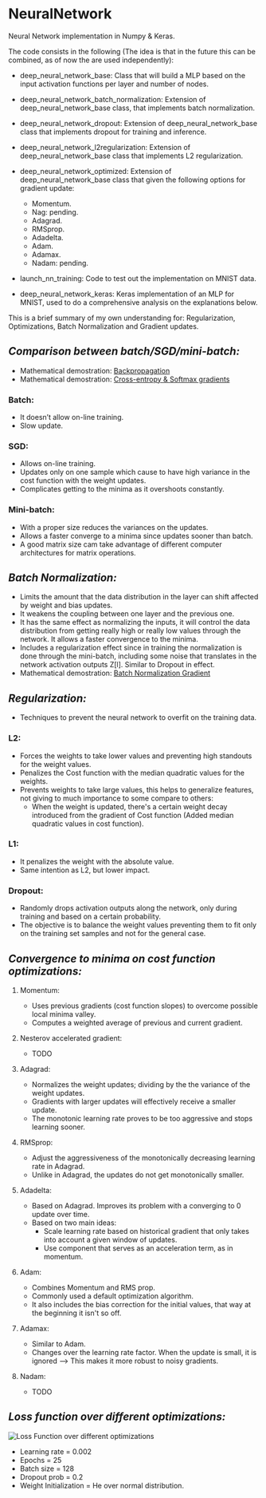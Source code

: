 # NeuralNetwork
Neural Network implementation in Numpy & Keras. 

The code consists in the following (The idea is that in the future this can be combined, as of now the are used independently): 
* deep_neural_network_base: Class that will build a MLP based on the input activation functions per layer and number of nodes.
* deep_neural_network_batch_normalization: Extension of deep_neural_network_base class, that implements batch normalization.
* deep_neural_network_dropout: Extension of deep_neural_network_base class that implements dropout for training and inference.
* deep_neural_network_l2regularization: Extension of deep_neural_network_base class that implements L2 regularization.
* deep_neural_network_optimized: Extension of deep_neural_network_base class that given the following options for gradient update:
    * Momentum.
    * Nag: pending.
    * Adagrad.
    * RMSprop.
    * Adadelta.
    * Adam.
    * Adamax.
    * Nadam: pending.
    
* launch_nn_training: Code to test out the implementation on MNIST data.
* deep_neural_network_keras: Keras implementation of an MLP for MNIST, used to do a comprehensive analysis on the explanations below.

This is a brief summary of my own understanding for: Regularization, Optimizations, Batch Normalization and Gradient updates.


## _**Comparison between batch/SGD/mini-batch:**_

* Mathematical demostration: [Backpropagation](https://github.com/AdalbertoCq/NeuralNetwork/blob/master/Plots%20%26%20Docs/backprop.PDF)
* Mathematical demostration: [Cross-entropy & Softmax gradients](https://github.com/AdalbertoCq/NeuralNetwork/blob/master/Plots%20%26%20Docs/cross_entropy_softmax.PDF)

### Batch:
* It doesn’t allow on-line training.
* Slow update.

### SGD:
* Allows on-line training.
* Updates only on one sample which cause to have high variance in the cost function with the weight updates.
* Complicates getting to the minima as it overshoots constantly.

### Mini-batch:
* With a proper size reduces the variances on the updates.
* Allows a faster converge to a minima since updates sooner than batch.
* A good matrix size cam take advantage of different computer architectures for matrix operations.

## _**Batch Normalization:**_
* Limits the amount that the data distribution in the layer can shift affected by weight and bias updates.
* It weakens the coupling between one layer and the previous one. 
* It has the same effect as normalizing the inputs, it will control the data distribution from getting really high or really low values through the network. It allows a faster convergence to the minima.
* Includes a regularization effect since in training the normalization is done through the mini-batch, including some noise that translates in the network activation outputs Z[l]. Similar to Dropout in effect.
* Mathematical demostration: [Batch Normalization Gradient](https://github.com/AdalbertoCq/NeuralNetwork/blob/master/Plots%20%26%20Docs/batch_norm_backprop.PDF)


## _**Regularization:**_
* Techniques to prevent the neural network to overfit on the training data.
### L2:
* Forces the weights to take lower values and preventing high standouts for the weight values.
* Penalizes the Cost function with the median quadratic values for the weights.
* Prevents weights to take large values, this helps to generalize features, not giving to much importance to some compare to others:
  * When the weight is updated, there's a certain weight decay introduced from the gradient of Cost function (Added median quadratic values in cost function).

### L1:
* It penalizes the weight with the absolute value.
* Same intention as L2, but lower impact.

### Dropout:
* Randomly drops activation outputs along the network, only during training and based on a certain probability.
* The objective is to balance the weight values preventing them to fit only on the training set samples and not for the general case.


## _**Convergence to minima on cost function optimizations:**_
1. Momentum:
    * Uses previous gradients (cost function slopes) to overcome possible local minima valley.
    * Computes a weighted average of previous and current gradient.

2. Nesterov accelerated gradient:
    * TODO

3. Adagrad:
    * Normalizes the weight updates; dividing by the the variance of the weight updates.
    * Gradients with larger updates will effectively receive a smaller update.
    * The monotonic learning rate proves to be too aggressive and stops learning sooner.

4. RMSprop:
    * Adjust the aggressiveness of the monotonically decreasing learning rate in Adagrad.
    * Unlike in Adagrad, the updates do not get monotonically smaller.

5. Adadelta:
    * Based on Adagrad. Improves its problem with a converging to 0 update over time.
    * Based on two main ideas:
      * Scale learning rate based on historical gradient that only takes into account a given window of updates.
      * Use component that serves as an acceleration term, as in momentum.

6. Adam:
    * Combines Momentum and RMS prop.
    * Commonly used a default optimization algorithm.
    * It also includes the bias correction for the initial values, that way at the beginning it isn't so off.

7. Adamax:
    * Similar to Adam.
    * Changes over the learning rate factor. When the update is small, it is ignored --> This makes it more robust to noisy gradients.

8. Nadam:
    * TODO

## _**Loss function over different optimizations:**_
![Loss Function over different optimizations](NeuralNetwork/tree/master/Plots_n_Docs/Optimization_plots.png)

* Learning rate = 0.002
* Epochs = 25
* Batch size = 128
* Dropout prob = 0.2
* Weight Initialization = He over normal distribution.



